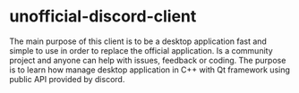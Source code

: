 # unofficial-discord-client

The main purpose of this client is to be a desktop application fast and simple to use in order to replace the official application. Is a community project and anyone can help with issues, feedback or coding. The purpose is to learn how manage desktop application in C++ with Qt framework using public API provided by discord.